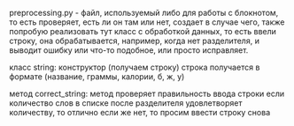 
preprocessing.py - файл, используемый либо для работы с блокнотом, то есть проверяет, есть ли он там или нет, создает в случае чего, также попробую реализовать тут
класс с обработкой данных, то есть ввели строку, она обрабатывается, например, когда нет разделителя, и выводит ошибку или что-то подобное, или просто исправляет.
  
класс string:
  конструктор (получаем строку)
  строка получается в формате (название, граммы, калории, б, ж, у)

  метод correct_string:
  метод проверяет правильность ввода строки
  если количество слов в списке после разделителя удовлетворяет количеству, то отлично
  если же нет, то просим ввести строку снова

